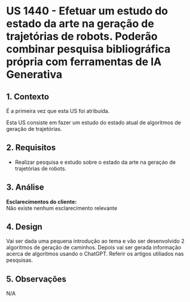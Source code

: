 # US 1440 - Efetuar um estudo do estado da arte na geração de trajetórias de robots. Poderão combinar pesquisa bibliográfica própria com ferramentas de IA Generativa

## 1. Contexto
É a primeira vez que esta US foi atribuída.

Esta US consiste em fazer um estudo do estado atual de algoritmos de geração de trajetórias.

## 2. Requisitos

* Realizar pesquisa e estudo sobre o estado da arte na geraçáo de trajetórias de robots.

## 3. Análise

**Esclarecimentos do cliente:** </br>
Não existe nenhum esclarecimento relevante

## 4. Design
Vai ser dada uma pequena introdução ao tema e vão ser desenvolvido 2 algoritmos de geração de caminhos.
Depois vai ser gerada informação acerca de algoritmos usando o ChatGPT.
Referir os artigos utiliados nas pesquisas.

## 5. Observações
N/A